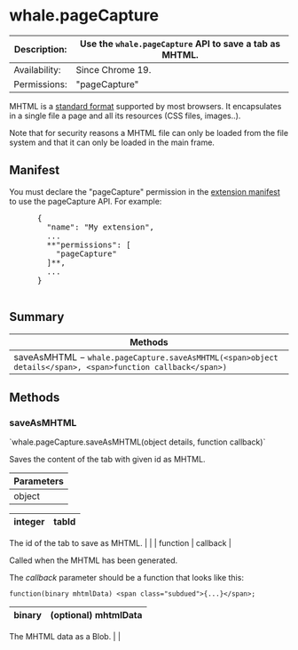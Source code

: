 # whale.pageCapture

| Description: | Use the `whale.pageCapture` API to save a tab as MHTML. |
|---|---|
| Availability: | Since Chrome 19. |
| Permissions: | <span class="code">"pageCapture"</span> |

<section>

MHTML is a [standard format](http://tools.ietf.org/html/rfc2557) supported by most browsers. It encapsulates in a single file a page and all its resources (CSS files, images..).

Note that for security reasons a MHTML file can only be loaded from the file system and that it can only be loaded in the main frame.

## Manifest

You must declare the "pageCapture" permission in the [extension manifest](manifest) to use the pageCapture API. For example:

<pre data-filename="manifest.json">      {
        "name": "My extension",
        ...
        **"permissions": [
          "pageCapture"
        ]**,
        ...
      }
      </pre>

</section>

<section id="toc">

## Summary

| Methods |
|---|
| [saveAsMHTML](#method-saveAsMHTML) − `whale.pageCapture.saveAsMHTML(<span>object details</span>, <span>function callback</span>)` |

</section>

<section>

<div class="api-reference">

## Methods

<div>

### saveAsMHTML

<div class="summary">`whale.pageCapture.saveAsMHTML(<span>object details</span>, <span>function callback</span>)`</div>

<div class="description">

Saves the content of the tab with given id as MHTML.

| Parameters |
|---|
| object | details | 

| integer | tabId | 
|---|---|

The id of the tab to save as MHTML.
 |
 |
| function | callback | 

Called when the MHTML has been generated.

The _callback_ parameter should be a function that looks like this:

`function(binary mhtmlData) <span class="subdued">{...}</span>;`

| binary | <span class="optional">(optional)</span> mhtmlData | 
|---|---|

The MHTML data as a Blob.
 |
 |

</div>

</div>

</div>

</section>